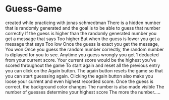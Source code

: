 # Guess-Game
created while practicing with jonas schmedtman
There is a hidden number that is randomly generated and the goal is to be able to guess that number correctly
If the guess is higher than the randomly generated number you get a message that says Too higher
But when the guess is lower you get a message that says Too low
Once the guess is exact you get the message, You won
Once you guess the random number correctly,  the random number is diplayed for you to see.
Anytime you guess wrongly you get 1 deducted from your current score.
Your current score would be the highest you've scored throughout the game
To start again and reset all the previous entry you can click on the Again button.
The again button resets the game so that you can start guesssing again. 
Clicking the again button also make you loose your current and even highest recorded score.
Once the guess is correct, the background color changes
The number is also made visible
The number of guesses determine your highest score
The more the number.....
